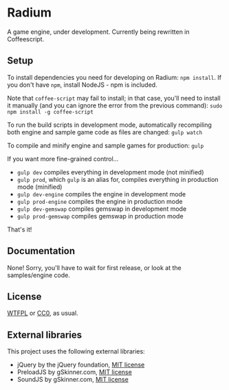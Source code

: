 # Radium

A game engine, under development. Currently being rewritten in Coffeescript.

## Setup

To install dependencies you need for developing on Radium: `npm install`. If you don't have `npm`, install NodeJS - npm is included.

Note that `coffee-script` may fail to install; in that case, you'll need to install it manually (and you can ignore the error from the previous command): `sudo npm install -g coffee-script`

To run the build scripts in development mode, automatically recompiling both engine and sample game code as files are changed: `gulp watch`

To compile and minify engine and sample games for production: `gulp`

If you want more fine-grained control...

* `gulp dev` compiles everything in development mode (not minified)
* `gulp prod`, which `gulp` is an alias for, compiles everything in production mode (minified)
* `gulp dev-engine` compiles the engine in development mode
* `gulp prod-engine` compiles the engine in production mode
* `gulp dev-gemswap` compiles gemswap in development mode
* `gulp prod-gemswap` compiles gemswap in production mode

That's it!

## Documentation

None! Sorry, you'll have to wait for first release, or look at the samples/engine code.

## License

[WTFPL](http://www.wtfpl.net/) or [CC0](https://creativecommons.org/publicdomain/zero/1.0/), as usual.

## External libraries

This project uses the following external libraries:

* jQuery by the jQuery foundation, [MIT license](https://jquery.org/license/)
* PreloadJS by gSkinner.com, [MIT license](https://github.com/CreateJS/PreloadJS/blob/master/LICENSE)
* SoundJS by gSkinner.com, [MIT license](https://github.com/CreateJS/SoundJS/blob/master/LICENSE)